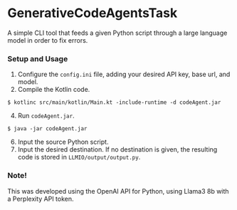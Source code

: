 # GenerativeCodeAgentsTask
A simple CLI tool that feeds a given Python script through a large language model in order to fix errors. 

### Setup and Usage
1. Configure the ``config.ini`` file, adding your desired API key, base url, and model.
2. Compile the Kotlin code.
```
$ kotlinc src/main/kotlin/Main.kt -include-runtime -d codeAgent.jar
```
4. Run ``codeAgent.jar``.
```
$ java -jar codeAgent.jar
```
6. Input the source Python script.
7. Input the desired destination. If no destination is given, the resulting code is stored in ``LLMIO/output/output.py``.

### Note!
This was developed using the OpenAI API for Python, using Llama3 8b with a Perplexity API token.
